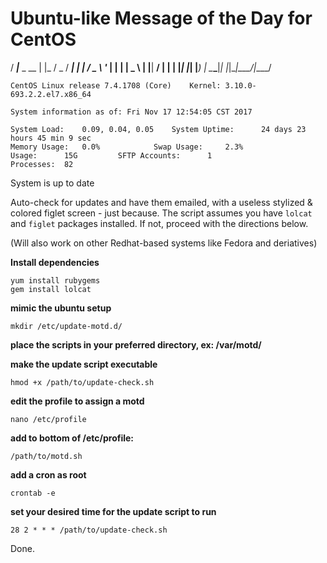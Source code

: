 # Ubuntu-like Message of the Day for CentOS
 / ___|___ _ __ | |_ / _ \/ ___| 
| |   / _ \ '_ \| __| | | \___ \ 
| |__|  __/ | | | |_| |_| |___) |
 \____\___|_| |_|\__|\___/|____/ 
                                 

	CentOS Linux release 7.4.1708 (Core)  	Kernel: 3.10.0-693.2.2.el7.x86_64

	System information as of: Fri Nov 17 12:54:05 CST 2017

	System Load:	0.09, 0.04, 0.05	System Uptime:		24 days 23 hours 45 min 9 sec
	Memory Usage:	0.0%			Swap Usage:		2.3%
	Usage:		15G			SFTP Accounts:		1
	Processes:	82			


  System is up to date



Auto-check for updates and have them emailed, with a useless stylized & colored figlet screen - just because.
The script assumes you have `lolcat` and `figlet` packages installed.  If not, proceed with the directions below.

(Will also work on other Redhat-based systems like Fedora and deriatives)

**Install dependencies**
```
yum install rubygems
gem install lolcat
```

**mimic the ubuntu setup**
```
mkdir /etc/update-motd.d/
```

**place the scripts in your preferred directory, ex: /var/motd/**

**make the update script executable**
```
hmod +x /path/to/update-check.sh
```

**edit the profile to assign a motd**
```
nano /etc/profile
```

**add to bottom of /etc/profile:**
```
/path/to/motd.sh
```

**add a cron as root**
```
crontab -e
```

**set your desired time for the update script to run**
```
28 2 * * * /path/to/update-check.sh
```

Done.
